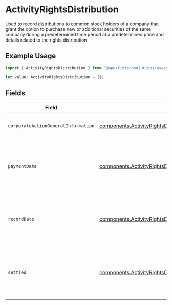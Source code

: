 # ActivityRightsDistribution

Used to record distributions to common stock holders of a company that grant the option to purchase new or additional securities of the same company during a predetermined time period at a predetermined price and details related to the rights distribution

## Example Usage

```typescript
import { ActivityRightsDistribution } from "@apexfintechsolutions/ascend-sdk/models/components";

let value: ActivityRightsDistribution = {};
```

## Fields

| Field                                                                                                                                                            | Type                                                                                                                                                             | Required                                                                                                                                                         | Description                                                                                                                                                      | Example                                                                                                                                                          |
| ---------------------------------------------------------------------------------------------------------------------------------------------------------------- | ---------------------------------------------------------------------------------------------------------------------------------------------------------------- | ---------------------------------------------------------------------------------------------------------------------------------------------------------------- | ---------------------------------------------------------------------------------------------------------------------------------------------------------------- | ---------------------------------------------------------------------------------------------------------------------------------------------------------------- |
| `corporateActionGeneralInformation`                                                                                                                              | [components.ActivityRightsDistributionCorporateActionGeneralInformation](../../models/components/activityrightsdistributioncorporateactiongeneralinformation.md) | :heavy_minus_sign:                                                                                                                                               | Common fields for corporate actions                                                                                                                              |                                                                                                                                                                  |
| `paymentDate`                                                                                                                                                    | [components.ActivityRightsDistributionPaymentDate](../../models/components/activityrightsdistributionpaymentdate.md)                                             | :heavy_minus_sign:                                                                                                                                               | The anticipated payment date at the depository                                                                                                                   | {<br/>"day": 14,<br/>"month": 5,<br/>"year": 2024<br/>}                                                                                                          |
| `recordDate`                                                                                                                                                     | [components.ActivityRightsDistributionRecordDate](../../models/components/activityrightsdistributionrecorddate.md)                                               | :heavy_minus_sign:                                                                                                                                               | The date on which positions are recorded in order to calculate entitlement                                                                                       | {<br/>"day": 14,<br/>"month": 5,<br/>"year": 2024<br/>}                                                                                                          |
| `settled`                                                                                                                                                        | [components.ActivityRightsDistributionSettled](../../models/components/activityrightsdistributionsettled.md)                                                     | :heavy_minus_sign:                                                                                                                                               | The accounts settled position for which the corporate action was paid                                                                                            | {<br/>"value": "0.25"<br/>}                                                                                                                                      |